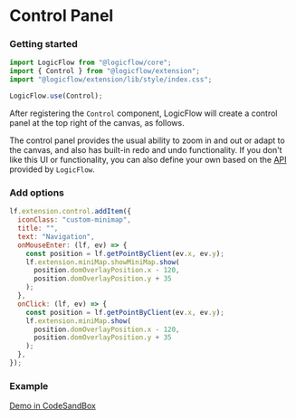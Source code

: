 # Control Panel

### Getting started

```ts
import LogicFlow from "@logicflow/core";
import { Control } from "@logicflow/extension";
import "@logicflow/extension/lib/style/index.css";

LogicFlow.use(Control);
```

After registering the `Control` component, LogicFlow will create a control panel at the top right of the canvas, as follows.

The control panel provides the usual ability to zoom in and out or adapt to the canvas, and also has built-in redo and undo functionality. If you don't like this UI or functionality, you can also define your own based on the [API](en/api/logicFlowApi) provided by `LogicFlow`.

### Add options

```js
lf.extension.control.addItem({
  iconClass: "custom-minimap",
  title: "",
  text: "Navigation",
  onMouseEnter: (lf, ev) => {
    const position = lf.getPointByClient(ev.x, ev.y);
    lf.extension.miniMap.showMiniMap.show(
      position.domOverlayPosition.x - 120,
      position.domOverlayPosition.y + 35
    );
  },
  onClick: (lf, ev) => {
    const position = lf.getPointByClient(ev.x, ev.y);
    lf.extension.miniMap.show(
      position.domOverlayPosition.x - 120,
      position.domOverlayPosition.y + 35
    );
  },
});
```

### Example

<a href="https://codesandbox.io/embed/intelligent-matsumoto-t1dc5?fontsize=14&hidenavigation=1&theme=dark&view=preview" target="_blank"> Demo in CodeSandBox</a>
